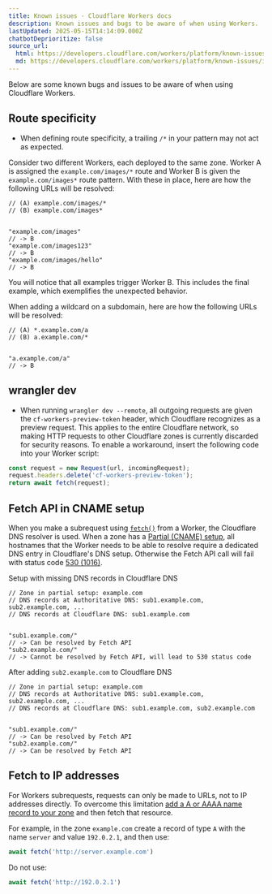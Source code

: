 ```yaml
---
title: Known issues · Cloudflare Workers docs
description: Known issues and bugs to be aware of when using Workers.
lastUpdated: 2025-05-15T14:14:09.000Z
chatbotDeprioritize: false
source_url:
  html: https://developers.cloudflare.com/workers/platform/known-issues/
  md: https://developers.cloudflare.com/workers/platform/known-issues/index.md
---
```


Below are some known bugs and issues to be aware of when using Cloudflare Workers.

## Route specificity

* When defining route specificity, a trailing `/*` in your pattern may not act as expected.

Consider two different Workers, each deployed to the same zone. Worker A is assigned the `example.com/images/*` route and Worker B is given the `example.com/images*` route pattern. With these in place, here are how the following URLs will be resolved:

```plaintext
// (A) example.com/images/*
// (B) example.com/images*


"example.com/images"
// -> B
"example.com/images123"
// -> B
"example.com/images/hello"
// -> B
```

You will notice that all examples trigger Worker B. This includes the final example, which exemplifies the unexpected behavior.

When adding a wildcard on a subdomain, here are how the following URLs will be resolved:

```plaintext
// (A) *.example.com/a
// (B) a.example.com/*


"a.example.com/a"
// -> B
```

## wrangler dev

* When running `wrangler dev --remote`, all outgoing requests are given the `cf-workers-preview-token` header, which Cloudflare recognizes as a preview request. This applies to the entire Cloudflare network, so making HTTP requests to other Cloudflare zones is currently discarded for security reasons. To enable a workaround, insert the following code into your Worker script:

```js
const request = new Request(url, incomingRequest);
request.headers.delete('cf-workers-preview-token');
return await fetch(request);
```

## Fetch API in CNAME setup

When you make a subrequest using [`fetch()`](https://developers.cloudflare.com/workers/runtime-apis/fetch/) from a Worker, the Cloudflare DNS resolver is used. When a zone has a [Partial (CNAME) setup](https://developers.cloudflare.com/dns/zone-setups/partial-setup/), all hostnames that the Worker needs to be able to resolve require a dedicated DNS entry in Cloudflare's DNS setup. Otherwise the Fetch API call will fail with status code [530 (1016)](https://developers.cloudflare.com/support/troubleshooting/http-status-codes/cloudflare-1xxx-errors/error-1016/).

Setup with missing DNS records in Cloudflare DNS

```plaintext
// Zone in partial setup: example.com
// DNS records at Authoritative DNS: sub1.example.com, sub2.example.com, ...
// DNS records at Cloudflare DNS: sub1.example.com


"sub1.example.com/"
// -> Can be resolved by Fetch API
"sub2.example.com/"
// -> Cannot be resolved by Fetch API, will lead to 530 status code
```

After adding `sub2.example.com` to Cloudflare DNS

```plaintext
// Zone in partial setup: example.com
// DNS records at Authoritative DNS: sub1.example.com, sub2.example.com, ...
// DNS records at Cloudflare DNS: sub1.example.com, sub2.example.com


"sub1.example.com/"
// -> Can be resolved by Fetch API
"sub2.example.com/"
// -> Can be resolved by Fetch API
```

## Fetch to IP addresses

For Workers subrequests, requests can only be made to URLs, not to IP addresses directly. To overcome this limitation [add a A or AAAA name record to your zone](https://developers.cloudflare.com/dns/manage-dns-records/how-to/create-dns-records/) and then fetch that resource.

For example, in the zone `example.com` create a record of type `A` with the name `server` and value `192.0.2.1`, and then use:

```js
await fetch('http://server.example.com')
```

Do not use:

```js
await fetch('http://192.0.2.1')
```
